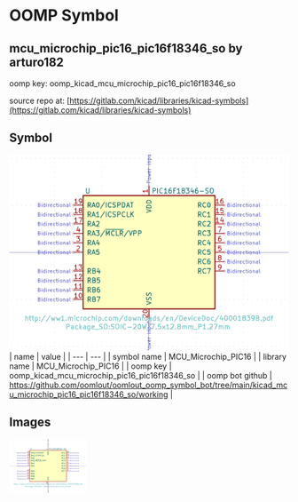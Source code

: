 # OOMP Symbol  
## mcu_microchip_pic16_pic16f18346_so  by arturo182  
  
oomp key: oomp_kicad_mcu_microchip_pic16_pic16f18346_so  
  
source repo at: [https://gitlab.com/kicad/libraries/kicad-symbols](https://gitlab.com/kicad/libraries/kicad-symbols)  
## Symbol  
  
[![working.png](working_600.png)](working.png)  
| name | value | 
| --- | --- | 
| symbol name | MCU_Microchip_PIC16 | 
| library name | MCU_Microchip_PIC16 | 
| oomp key | oomp_kicad_mcu_microchip_pic16_pic16f18346_so | 
| oomp bot github | https://github.com/oomlout/oomlout_oomp_symbol_bot/tree/main/kicad_mcu_microchip_pic16_pic16f18346_so/working | 
## Images  
  
[![working.png](working_140.png)](working.png)  
